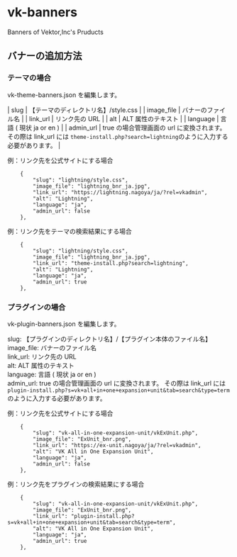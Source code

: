 # vk-banners
Banners of Vektor,Inc's Pruducts 

## バナーの追加方法

### テーマの場合
vk-theme-banners.json を編集します。

|  slug  | 【テーマのディレクトリ名】/style.css  |
|  image_file  | バナーのファイル名  |
|  link_url  | リンク先の URL  |
|  alt  | ALT 属性のテキスト |
|  language  | 言語 ( 現状 ja or en )  |
|  admin_url  | true の場合管理画面の url に変換されます。<br>
その際は link_url には ```theme-install.php?search=lightning```のように入力する必要があります。 |

例：リンク先を公式サイトにする場合

```
	{
		"slug": "lightning/style.css",
		"image_file": "lightning_bnr_ja.jpg",
		"link_url": "https://lightning.nagoya/ja/?rel=vkadmin",
		"alt": "Lightning",
		"language": "ja",
		"admin_url": false
	},
```

例：リンク先をテーマの検索結果にする場合

```
	{
		"slug": "lightning/style.css",
		"image_file": "lightning_bnr_ja.jpg",
		"link_url": "theme-install.php?search=lightning",
		"alt": "Lightning",
		"language": "ja",
		"admin_url": true
	},
```

### プラグインの場合
vk-plugin-banners.json を編集します。

slug: 【プラグインのディレクトリ名】/【プラグイン本体のファイル名】  
image_file: バナーのファイル名  
link_url: リンク先の URL  
alt: ALT 属性のテキスト  
language: 言語 ( 現状 ja or en )  
admin_url: true の場合管理画面の url に変換されます。
その際は link_url には ```plugin-install.php?s=vk+all+in+one+expansion+unit&tab=search&type=term```のように入力する必要があります。

例：リンク先を公式サイトにする場合

```
	{
		"slug": "vk-all-in-one-expansion-unit/vkExUnit.php",
		"image_file": "ExUnit_bnr.png",
		"link_url": "https://ex-unit.nagoya/ja/?rel=vkadmin",
		"alt": "VK All in One Expansion Unit",
		"language": "ja",
		"admin_url": false
	},
```

例：リンク先をプラグインの検索結果にする場合

```
	{
		"slug": "vk-all-in-one-expansion-unit/vkExUnit.php",
		"image_file": "ExUnit_bnr.png",
		"link_url": "plugin-install.php?s=vk+all+in+one+expansion+unit&tab=search&type=term",
		"alt": "VK All in One Expansion Unit",
		"language": "ja",
		"admin_url": true
	},
```


